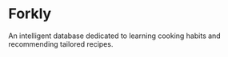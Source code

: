 # Forkly 
An intelligent database dedicated to learning cooking habits and recommending tailored recipes. 

